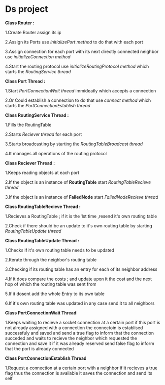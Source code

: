 # Ds project

**Class Router :**

1.Create Router assign its ip

2.Assign its Ports use *initializePort method* to do that with each port

3.Assign connection for each port with its next directly connected neighbor use *initializeConnection method* 

4.Start the routing protocol use *initializeRoutingProtocol method* which starts the *RoutingService thread*
             
**Class Port Thread :**

1.Start *PortConnectionWait thread* immideatly which accepts a connection 

2.Or Could establish a connection to do that use *connect method*  which starts the *PortConnectionEstablish thread*
           

**Class RoutingService Thread :**

1.Fills the RoutingTable 

2.Starts *Reciever thread* for each port

3.Starts broadcasting by starting the *RoutingTableBroadcast thread*

4.It manages all operations of the routing protocol
                              
**Class Reciever Thread :** 

 1.Keeps reading objects at each port
 
 2.If the object is an instance of **RoutingTable** start *RoutingTableRecieve thread*
 
 3.If the object is an instance of **FailedNode** start *FailedNodeRecieve thread*
                        
**Class RoutingTableRecieve Thread :**

1.Recieves a RoutingTable ; if it is the 1st time ,resend it's own routing table 

2.Check if there should be an update to it's own routing table by starting *RoutingTableUpdate thread*
                                   
**Class RoutingTableUpdate Thread :** 

1.Checks if it's own routing table needs to be updated

2.Iterate through the neighbor's routing table

3.Checking if its routing table has an entry for each of its neighbor address

4.If it does compare the costs ; and update upon it the cost and the next hop of which the routing table was sent from

5.If it dosent add the whole Entry to its own table

6.If it's own routing table was updated in any case send it to all neighbors
                                  
**Class PortConnectionWait Thread**

1.Keeps waiting to recieve a socket connection at a certain port
if this port is not already assigned with a connection
the connectoin is establised successfuly and saved and send a true flag to inform that the connection succeded and waits to recieve the neighbor which requested the connection and save it 
if it was already reserved send false flag to inform that the port is already connected

**Class PortConnectionEstablish Thread**

1.Request a connection at a certain port with a neighbor
if it recieves a true flag thus the connection is available it saves the connection and send its self
                                   
